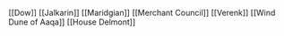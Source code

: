 [[Dow]]
[[Jalkarin]]
[[Maridgian]]
[[Merchant Council]]
[[Verenk]]
[[Wind Dune of Aaqa]]
[[House Delmont]]